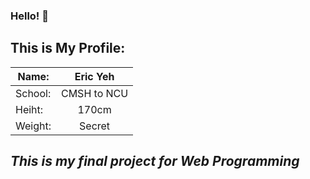 ### Hello! 👋

## This is My Profile:

| Name:         | Eric Yeh      |
| ------------- |:-------------:|
| School:       | CMSH to NCU   |
| Heiht:        | 170cm         |
| Weight:       | Secret        |

## *This is my final project for Web Programming*
